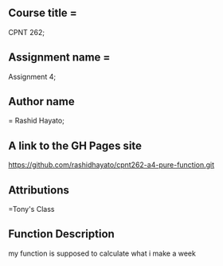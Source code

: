 ## Course title = 
CPNT 262;
## Assignment name = 
Assignment 4;
## Author name 
= Rashid Hayato;
## A link to the GH Pages site
 https://github.com/rashidhayato/cpnt262-a4-pure-function.git

## Attributions 
=Tony's Class
## Function Description
my function is supposed to calculate what i make a week 
